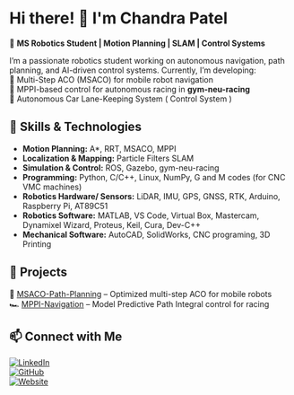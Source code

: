 # Hi there! 👋 I'm Chandra Patel  

🚀 **MS Robotics Student | Motion Planning | SLAM | Control Systems**  

I’m a passionate robotics student working on autonomous navigation, path planning, and AI-driven control systems. Currently, I’m developing:  
🔹 Multi-Step ACO (MSACO) for mobile robot navigation  
🔹 MPPI-based control for autonomous racing in **gym-neu-racing**  
🔹 Autonomous Car Lane-Keeping System ( Control System )

## 🔧 Skills & Technologies  
- **Motion Planning:** A*, RRT, MSACO, MPPI  
- **Localization & Mapping:** Particle Filters SLAM  
- **Simulation & Control:** ROS, Gazebo, gym-neu-racing  
- **Programming:** Python, C/C++, Linux, NumPy, G and M codes (for CNC VMC machines)
- **Robotics Hardware/ Sensors:** LiDAR, IMU, GPS, GNSS, RTK, Arduino, Raspberry Pi, AT89C51
- **Robotics Software:** MATLAB, VS Code, Virtual Box, Mastercam, Dynamixel Wizard, Proteus, Keil, Cura, Dev-C++
- **Mechanical Software:** AutoCAD, SolidWorks, CNC programing, 3D Printing


## 📌 Projects  
🎯 [MSACO-Path-Planning](https://github.com/yourusername/MSACO-Path-Planning) – Optimized multi-step ACO for mobile robots  
🏎️ [MPPI-Navigation](https://github.com/yourusername/MPPI-Navigation) – Model Predictive Path Integral control for racing  

## 📫 Connect with Me  
[![LinkedIn](https://img.shields.io/badge/-LinkedIn-blue?style=flat&logo=linkedin)](https://www.linkedin.com/in/chandrapatel16/)  
[![GitHub](https://img.shields.io/badge/-GitHub-black?style=flat&logo=github)](https://github.com/yourusername)  
[![Website](https://img.shields.io/badge/-Portfolio-lightgrey?style=flat&logo=google-chrome)](https://yourwebsite.com)  



<!---
ChandraPatel03/ChandraPatel03 is a ✨ special ✨ repository because its `README.md` (this file) appears on your GitHub profile.
You can click the Preview link to take a look at your changes.
--->

